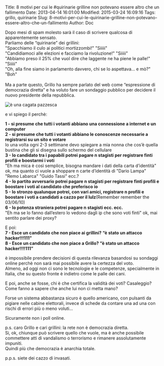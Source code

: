 Title: 8 motivi per cui le #quirinarie grilline non potevano essere altro che un fallimento
Date: 2013-04-14 16:01:00
Modified: 2015-03-24 16:09:16
Tags: grillo, quirinarie
Slug: 8-motivi-per-cui-le-quirinarie-grilline-non-potevano-essere-altro-che-un-fallimento
Author: Doc

Dopo mesi di spam molesto sarà il caso di scrivere qualcosa di
apparentemente sensato.  
Parliamo delle “quirinarie” dei grillini:  
"Spacchiamo il culo ai politici mortizzombi!" "Siiiii"  
"Candidiamoci alle elezioni e facciamo la rivoluzione!" "Siiiii"  
"Abbiamo preso il 25% che vuol dire che laggente ne ha piene le palle!"
"Siiiii"  
"Oh, alla fine siamo in parlamento davvero, chi se lo aspettava… e mò?"
"Boh"  
<a name="more"></a>  
Ma a parte questo, Grillo ha sempre parlato del web come “espressione di
democrazia diretta” e ha voluto fare un sondaggio pubblico per decidere
il nuovo presidente della repubblica.

![è una cagata pazzesca](http://i.imgur.com/Mzxx9wT.gif)

e vi spiego il perchè:

**1 - si presume che tutti i votanti abbiano una connessione a internet
e un computer  
2 - si presume che tutti i votanti abbiano le conoscenze necessarie a
registrarsi su un sito e votare**  
Io una volta ogni 2-3 settimane devo spiegare a mia nonna che cos’è
quella bustina che gli si disegna sullo schermo del cellulare  
**3 - Io candidato tra i papabili potrei pagare n stagisti per
registrare finti profili e boostarmi i voti**  
"Eh ma mica è così semplice, bisogna mandare i dati della carta
d’identità" ok, ma quanto ci vuole a shoppare n carte d’identità di
"Dario Lampa" "Remo Labarca" "Guido Tassi" ecc.?  
**4 - Io partito avversario potrei pagare n stagisti per registrare
finti profili e boostare i voti al candidato che preferisco io  
5 - Io stronzo qualunque potrei, con vari amici, registrare n profili e
boostare i voti a candidati a cazzo per il lulz**(Remember remember the
03/06/10)  
**6 - Io potenza straniera potrei pagare n stagisti ecc. ecc.**  
"Eh ma se lo fanno dall’estero lo vedono dagli ip che sono voti finti"
ok, mai sentito parlare dei proxy?

E poi:  
**7 - Esce un candidato che non piace ai grillini? “è stato un attacco
hacker!!!111”  
8 - Esce un candidato che non piace a Grillo? “è stato un attacco
hacker!!!!111”**

è impossibile prendere decisioni di questa rilevanza basandosi su
sondaggi online perchè non sarà mai possibile avere la certezza del
voto.  
Almeno, ad oggi non ci sono le tecnologie e le competenze, specialmente
in Italia, che su questo fronte è indietro come le palle dei cani.

E poi, anche se fosse, chi è che certifica la validità dei voti?
Casaleggio?  
Come fanno a sapere che anche lui non ci metta mano?

Forse un sistema abbastanza sicuro è quello americano, con pulsanti da
pigiare nelle cabine elettorali, invece di schede da contare una ad una
con rischi di errori più o meno voluti…

Sicuramente non i poll online.

p.s. caro Grillo e cari grillini: la rete non è democrazia diretta.  
Si, ok, chiunque può scrivere quello che vuole, ma è anche possibile
commettere atti di vandalismo o terrorismo e rimanere assolutamente
impuniti.  
Quindi più che democrazia è anarchia totale.

p.p.s. siete dei cazzo di invasati.
